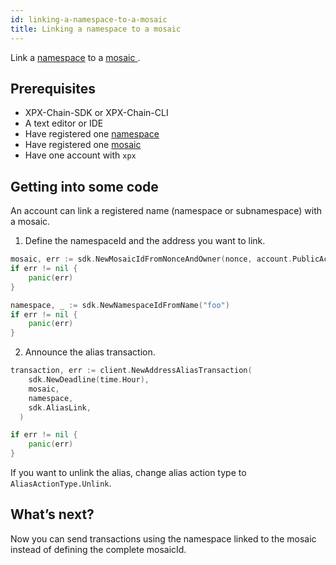 ```yaml
---
id: linking-a-namespace-to-a-mosaic
title: Linking a namespace to a mosaic
---
```


Link a [namespace](../../built-in-features/namespace.md) to a [ mosaic ](../../built-in-features/mosaic.md).

## Prerequisites

- XPX-Chain-SDK or XPX-Chain-CLI
- A text editor or IDE
- Have registered one [namespace](../../built-in-features/namespace.md)
- Have registered one [mosaic](../../built-in-features/mosaic.md)
- Have one account with `xpx`

## Getting into some code

An account can link a registered name (namespace or subnamespace) with a mosaic.

1. Define the namespaceId and the address you want to link.


<!--DOCUSAURUS_CODE_TABS-->
<!--Golang-->
```go
mosaic, err := sdk.NewMosaicIdFromNonceAndOwner(nonce, account.PublicAccount.PublicKey)
if err != nil {
    panic(err)
}

namespace, _ := sdk.NewNamespaceIdFromName("foo")
if err != nil {
    panic(err)
}
```
<!--END_DOCUSAURUS_CODE_TABS-->

2. Announce the alias transaction.

<!--DOCUSAURUS_CODE_TABS-->
<!--Golang-->
```go
transaction, err := client.NewAddressAliasTransaction(
    sdk.NewDeadline(time.Hour),
    mosaic,
    namespace,
    sdk.AliasLink,
  )

if err != nil {
    panic(err)
}
```
<!--END_DOCUSAURUS_CODE_TABS-->

If you want to unlink the alias, change alias action type to `AliasActionType.Unlink`.

## What’s next?

Now you can send transactions using the namespace linked to the mosaic instead of defining the complete mosaicId.


